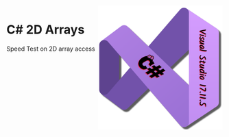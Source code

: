 <img src="/images/cSharp.png" align="right" height="290"/>

# C# 2D Arrays
 Speed Test on 2D array access
	